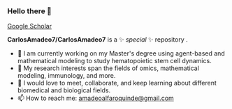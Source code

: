 ### Hello there 👋  
[Google Scholar](https://scholar.google.com/citations?user=5SsaCjsAAAAJ&hl=e)

**CarlosAmadeo7/CarlosAmadeo7** is a ✨ _special_ ✨ repository .

- 🔭 I am currently working on my Master's degree using agent-based and mathematical modeling to study hematopoietic stem cell dynamics. 
- 🌱 My research interests span the fields of omics, mathematical modeling, immunology, and more. 
- 👯 I would love to meet, collaborate, and keep learning about different biomedical and biological fields.
- 📫 How to reach me: amadeoalfaroquinde@gmail.com



